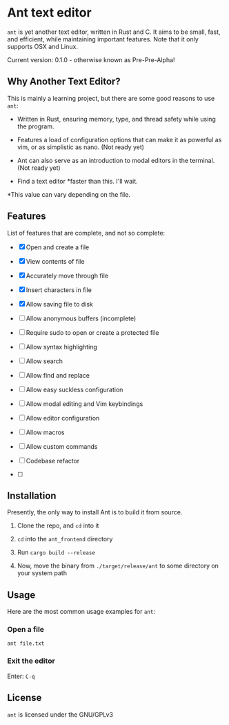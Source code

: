 # Ant text editor

`ant` is yet another text editor, written in Rust and C. It aims to be small, fast, and efficient, while maintaining important features. Note that it only supports OSX and Linux.

Current version: 0.1.0 - otherwise known as Pre-Pre-Alpha!

## Why Another Text Editor?

This is mainly a learning project, but there are some good reasons to use `ant`:

- Written in Rust, ensuring memory, type, and thread safety while using the program.

- Features a load of configuration options that can make it as powerful as vim, or as simplistic as nano. (Not ready yet)

- Ant can also serve as an introduction to modal editors in the terminal. (Not ready yet)

- Find a text editor *faster than this. I'll wait.

\*This value can vary depending on the file.

## Features

List of features that are complete, and not so complete:

- [x] Open and create a file

- [x] View contents of file

- [x] Accurately move through file

- [x] Insert characters in file

- [x] Allow saving file to disk

- [ ] Allow anonymous buffers (incomplete)

- [ ] Require sudo to open or create a protected file

- [ ] Allow syntax highlighting

- [ ] Allow search

- [ ] Allow find and replace

- [ ] Allow easy suckless configuration

- [ ] Allow modal editing and Vim keybindings

- [ ] Allow editor configuration

- [ ] Allow macros

- [ ] Allow custom commands

- [ ] Codebase refactor

- [ ] 

## Installation

Presently, the only way to install Ant is to build it from source.

1. Clone the repo, and `cd` into it

2. `cd` into the `ant_frontend` directory

3. Run `cargo build --release`

4. Now, move the binary from `./target/release/ant` to some directory on your system path

## Usage

Here are the most common usage examples for `ant`:

### Open a file

`ant file.txt`

### Exit the editor

Enter: `C-q`

## License

`ant` is licensed under the GNU/GPLv3
